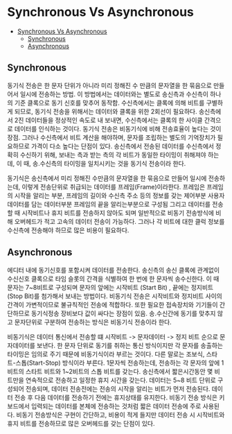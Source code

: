 # Synchronous Vs Asynchronous

<!-- TOC -->

- [Synchronous Vs Asynchronous](#synchronous-vs-asynchronous)
    - [Synchronous](#synchronous)
    - [Asynchronous](#asynchronous)

<!-- /TOC -->

## Synchronous
동기식 전송은 한 문자 단위가 아니라 미리 정해진 수 만큼의 문자열을 한 묶음으로 만들어서 일시에 전송하는 방법. 이 방법에서는 데이터와는 별도로 송신측과 수신측이 하나의 기준 클록으로 동기 신호를 맞추어 동작함.
수신측에서는 클록에 의해 비트를 구별하게 되므로, 동기식 전송을 위해서는 데이터와 클록을 위한 2회선이 필요하다. 송신측에서 2진 데이터들을 정상적인 속도로 내 보내면, 수신측에서는 클록의 한 사이클 간격으로 데이터를 인식하는 것이다. 
동기식 전송은 비동기식에 비해 전송효율이 높다는 것이 장점.
그러나 수신측에서 비트 계산을 해야하며, 문자를 조립하는 별도의 기억장치가 필요하므로
가격이 다소 높다는 단점이 있다.
송신측에서 전송된 데이터를 수신측에서 정확히 수신하기 위해, 보내는 측과 받는 측의 각 비트가 동일한 타이밍이 취해져야 하는데, 이 때, 송.수신측의 타이밍을 일치시키는 것을
동기식 전송이라 한다.

동기식은 송신측에서 미리 정해진 수만큼의 문자열을 한 묶음으로 만들어 일시에 전송하는데, 이렇게 전송단위로 취급되는 데이터를 프레임(Frame)이라한다. 
프레임은 프레임의 시작을 알리는 부분, 프레임의 길이와 수신측 주소 등의 정보를 갖는 제어부분
사용자 데이터를 담는 데이터부분
프레임의 끝을 알리는부분으로 구성됨
그리고 데이터를 전송할 때 시작비트나 휴지 비트를 전송하지 않아도 되며 일반적으로 비동기 전송방식에 비해 오버헤드가 적고 고속의 데이터 전송이 가능하다.
그러나 각 비트에 대한 클럭 정보를 수신측에 전송해야 하므로 많은 비용이 필요하다.

## Asynchronous
에디터 내에 동기신호를 포함시켜 데이터를 전송한다. 송신측의 송신 클록에 관계없이 수신신호 클록으로 타임 슬롯의 간격을 식별하여 한 번에 한 문자씩 송수신한다.
이 때 문자는 7~8비트로 구성되며
문자의 앞에는 시작비트 (Start Bit) , 끝에는 정지비트 (Stop Bit)를 첨가해서 보내는 방법이다.
비동기식 전송은 시작비트와 정지비트 사이의 간격이 가변적이므로 불규칙적인 전송에 적합하다.
또한 필요한 접속장치와 기기들이 간단하므로 동기식정송 장비보다 값이 싸다는 장점이 있음.
송.수신간에 동기를 맞추지 않고 문자단위로 구분하여 전송하는 방식은 비동기식 전송이라 한다.

비동기식은 데이터 통신에서 전송할 떄 시작비트 -> 문자데이터 -> 정지 비트 순으로 문자데이터를 보낸다.
한 문자 단위로 동기를 취하는 통신 방식이지만 각 문자를 송출하는 타이밍은 임의로 주기 때문에 비동기식이라 부르는 것이다.
다른 말로는 조보식, 스타트-스톱(Start-Stop) 방식이라 부른다.
1문자씩 전송하는데, 전송하는 각 문자의 앞에 1비트의 스타트 비트와 1~2비트의 스톱 비트를 갖는다. 송신측에서 짧은시간동안 몇 비트만을 연속적으로 전송하고 일정한 휴지 시간을 갖는다. 데이터는 5~8 비트 단위로 구성되어 전송되며, 데이터 전송전에는 전송의 시작을 알리는 비트가 먼저 전송된다. 데이터 전송 후 다음 데이터를 전송하기 전에는 휴지상태를 유지한다.
비동기 전송 방식은 키보드에서 입력되는 데이터를 본체에 전송하는 것처럼
짧은 데이터 전송에 주로 사용된다.
비동기 전송방식은 구현이 간단하고, 비용이 적게 들지만 데이터 전송 시 시작비트와 휴지 비트를 전송하므로 많은 오버헤드를 갖는 단점이 있다.